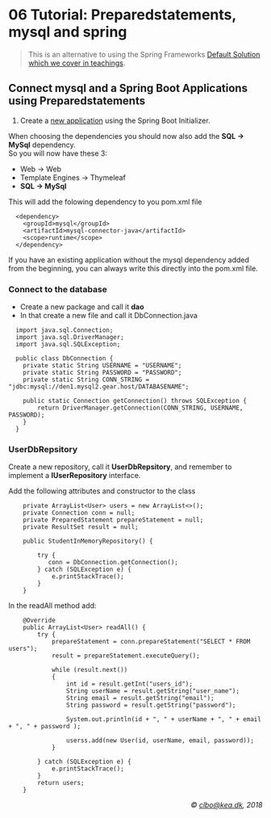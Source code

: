 # 06 Tutorial: Preparedstatements, mysql and spring
> This is an alternative to using the Spring Frameworks [Default Solution which we cover in teachings](https://github.com/Dat17aSpring/06_Tutorial_MySql_JDBC).

## Connect mysql and a Spring Boot Applications using Preparedstatements



1. Create a [new application](https://github.com/Dat17i/03_hello_spring/blob/master/README.md) using the Spring Boot Initializer.

When choosing the dependencies you should now also add the **SQL -> MySql** dependency.    
So you will now have these 3: 
 
* Web -> Web
* Template Engines -> Thymeleaf
* **SQL -> MySql**
  

This will add the folowing dependency to you pom.xml file

````   
  <dependency>
	<groupId>mysql</groupId>
	<artifactId>mysql-connector-java</artifactId>
	<scope>runtime</scope>
  </dependency>
````
If you have an existing application without the mysql dependency added from the beginning, you can always write this directly into the pom.xml file. 

### Connect to the database
* Create a new package and call it **dao**
* In that create a new file and call it DbConnection.java

````     
  import java.sql.Connection;
  import java.sql.DriverManager;
  import java.sql.SQLException;
  
  public class DbConnection {
    private static String USERNAME = "USERNAME";
    private static String PASSWORD = "PASSWORD";
    private static String CONN_STRING = "jdbc:mysql://den1.mysql2.gear.host/DATABASENAME";

    public static Connection getConnection() throws SQLException {
        return DriverManager.getConnection(CONN_STRING, USERNAME, PASSWORD);
    }
  }
````    

### UserDbRepsitory
Create a new repository, call it **UserDbRepsitory**, and remember to implement a **IUserRepository** interface.

Add the following attributes and constructor to the class

````     
    private ArrayList<User> users = new ArrayList<>();
    private Connection conn = null;
    private PreparedStatement prepareStatement = null;
    private ResultSet result = null;
    
    public StudentInMemoryRepository() {

        try {
           conn = DbConnection.getConnection();
        } catch (SQLException e) {
            e.printStackTrace();
        }
    }
````    

In the readAll method add:

````     
    @Override
    public ArrayList<User> readAll() {
        try {
            prepareStatement = conn.prepareStatement("SELECT * FROM users");
            result = prepareStatement.executeQuery();

            while (result.next())
            {
                int id = result.getInt("users_id");
                String userName = result.getString("user_name");
                String email = result.getString("email");
                String password = result.getString("password");

                System.out.println(id + ", " + userName + ", " + email + ", " + password );

                userss.add(new User(id, userName, email, password));
            }

        } catch (SQLException e) {
            e.printStackTrace();
        }
        return users;
    }

````    

_<div align="right">&copy; clbo@kea.dk, 2018</div>_





